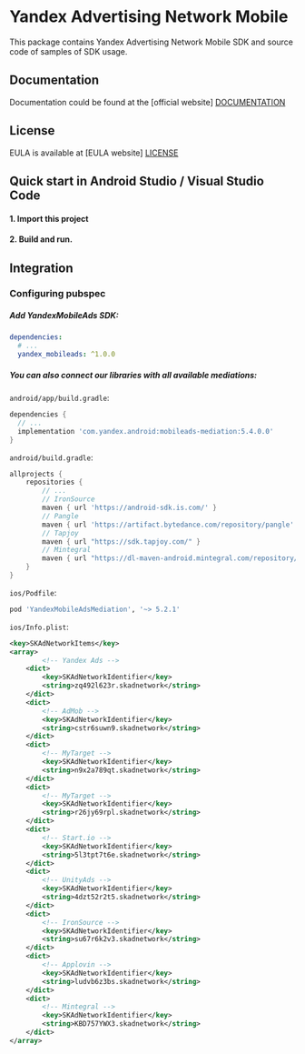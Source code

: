 # Yandex Advertising Network Mobile

This package contains Yandex Advertising Network Mobile SDK and source code of samples of SDK usage.

## Documentation
Documentation could be found at the [official website] [DOCUMENTATION]

## License
EULA is available at [EULA website] [LICENSE]

## Quick start in Android Studio / Visual Studio Code

#### 1. Import this project

#### 2. Build and run.

## Integration

### Configuring pubspec

##### Add YandexMobileAds SDK:

```yaml
dependencies:
  # ...
  yandex_mobileads: ^1.0.0
```

##### You can also connect our libraries with all available mediations:

`android/app/build.gradle`:

```groovy
dependencies {
  // ...
  implementation 'com.yandex.android:mobileads-mediation:5.4.0.0'
}
```

`android/build.gradle`:

```groovy
allprojects {
    repositories {
        // ...
        // IronSource
        maven { url 'https://android-sdk.is.com/' }
        // Pangle
        maven { url 'https://artifact.bytedance.com/repository/pangle' }
        // Tapjoy
        maven { url "https://sdk.tapjoy.com/" }
        // Mintegral
        maven { url "https://dl-maven-android.mintegral.com/repository/mbridge_android_sdk_oversea"}
    }
}
```

`ios/Podfile`:

```ruby
pod 'YandexMobileAdsMediation', '~> 5.2.1'
```

`ios/Info.plist`:

```xml
<key>SKAdNetworkItems</key>
<array>
        <!-- Yandex Ads -->
    <dict>
        <key>SKAdNetworkIdentifier</key>
        <string>zq492l623r.skadnetwork</string>
    </dict>
    <dict>
        <!-- AdMob -->
        <key>SKAdNetworkIdentifier</key>
        <string>cstr6suwn9.skadnetwork</string>
    </dict>
    <dict>
        <!-- MyTarget -->
        <key>SKAdNetworkIdentifier</key>
        <string>n9x2a789qt.skadnetwork</string>
    </dict>
    <dict>
        <!-- MyTarget -->
        <key>SKAdNetworkIdentifier</key>
        <string>r26jy69rpl.skadnetwork</string>
    </dict>
    <dict>
        <!-- Start.io -->
        <key>SKAdNetworkIdentifier</key>
        <string>5l3tpt7t6e.skadnetwork</string>
    </dict>
    <dict>
        <!-- UnityAds -->
        <key>SKAdNetworkIdentifier</key>
        <string>4dzt52r2t5.skadnetwork</string>
    </dict>
    <dict>
        <!-- IronSource -->
        <key>SKAdNetworkIdentifier</key>
        <string>su67r6k2v3.skadnetwork</string>
    </dict>
    <dict>
        <!-- Applovin -->
        <key>SKAdNetworkIdentifier</key>
        <string>ludvb6z3bs.skadnetwork</string>
    </dict>
    <dict>
        <!-- Mintegral -->
        <key>SKAdNetworkIdentifier</key>
        <string>KBD757YWX3.skadnetwork</string>
    </dict>
</array>
```

[DOCUMENTATION]: https://tech.yandex.com/mobile-ads/
[LICENSE]: https://legal.yandex.com/partner_ch/
